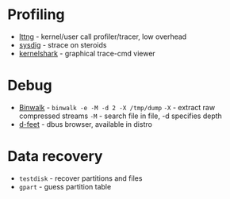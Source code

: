 # Profiling

* [lttng](http://lttng.org/) - kernel/user call profiler/tracer, low overhead
* [sysdig](http://www.sysdig.org) - strace on steroids
* [kernelshark](http://people.redhat.com/srostedt/kernelshark/HTML/) - graphical trace-cmd viewer

# Debug
* [Binwalk](http://binwalk.org/) - `binwalk -e -M -d 2 -X /tmp/dump` `-X` - extract raw compressed streams `-M` - search file in file, -d specifies depth
* [d-feet](https://wiki.gnome.org/action/show/Apps/DFeet?action=show&redirect=DFeet) - dbus browser, available in distro


# Data recovery

* `testdisk` - recover partitions and files
* `gpart` - guess partition table
